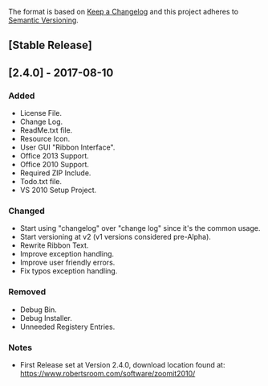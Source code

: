 The format is based on [Keep a Changelog](http://keepachangelog.com/en/1.0.0/)
and this project adheres to [Semantic Versioning](http://semver.org/spec/v2.0.0.html).


## [Stable Release]

## [2.4.0] - 2017-08-10
### Added
- License File.
- Change Log.
- ReadMe.txt file.
- Resource Icon.
- User GUI "Ribbon Interface".
- Office 2013 Support.
- Office 2010 Support.
- Required ZIP Include.
- Todo.txt file.
- VS 2010 Setup Project.

### Changed
- Start using "changelog" over "change log" since it's the common usage.
- Start versioning at v2 (v1 versions considered pre-Alpha).
- Rewrite Ribbon Text.
- Improve exception handling.
- Improve user friendly errors.
- Fix typos exception handling.

### Removed
- Debug Bin.
- Debug Installer.
- Unneeded Registery Entries.

### Notes
- First Release set at Version 2.4.0, download location found at: https://www.robertsroom.com/software/zoomit2010/